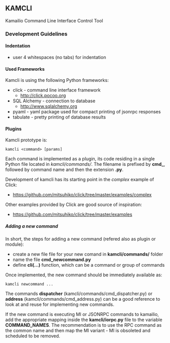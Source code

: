 ## KAMCLI

Kamailio Command Line Interface Control Tool


### Development Guidelines

#### Indentation

  * user 4 whitespaces (no tabs) for indentation

#### Used Frameworks

Kamcli is using the following Python frameworks:

  * click - command line interface framework
    * http://click.pocoo.org
  * SQL Alchemy - connection to database
    * http://www.sqlalchemy.org
  * pyaml - yaml package used for compact printing of jsonrpc responses
  * tabulate - pretty printing of database results

#### Plugins

Kamcli prototype is:

```
kamcli <command> [params]
```

Each command is implemented as a plugin, its code residing in a single Python
file located in *kamcli/commands/*. The filename is prefixed by **cmd_**,
followed by command name and then the extension **.py**.

Development of kamcli has its starting point in the *complex* example of Click:

  * https://github.com/mitsuhiko/click/tree/master/examples/complex

Other examples provided by Click are good source of inspiration:

  * https://github.com/mitsuhiko/click/tree/master/examples

##### Adding a new command

In short, the steps for adding a new command (refered also as plugin or module):

  * create a new file file for your new comand in **kamcli/commands/** folder
  * name the file **cmd_newcommand.py**
  * define **cli(...)** function, which can be a command or group of commands

Once implemented, the new command should be immediately available as:

 ```
 kamcli newcommand ...
 ```

The commands **dispatcher** (kamcli/commands/cmd_dispatcher.py) or **address**
(kamcli/commands/cmd_address.py) can be a good reference to look at and reuse
for implementing new commands.

If the new command is executing MI or JSONRPC commands to kamailio, add the
appropriate mapping inside the **kamcli/iorpc.py** file to the variable
**COMMAND_NAMES**. The recommendation is to use the RPC command as the common
name and then map the MI variant - MI is obsoleted and scheduled to be removed.
